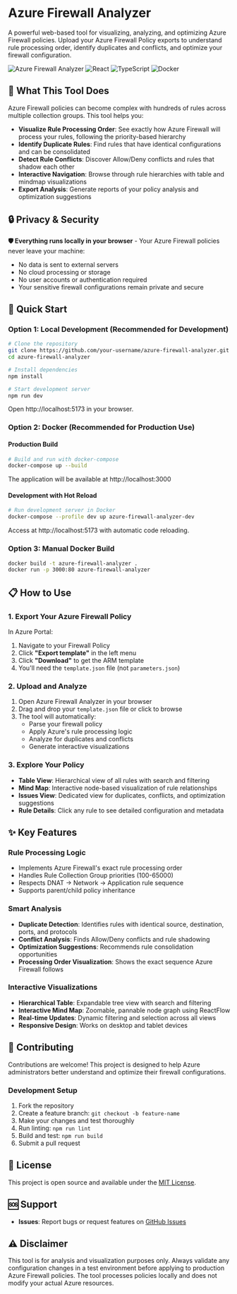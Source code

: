 # Azure Firewall Analyzer

A powerful web-based tool for visualizing, analyzing, and optimizing Azure Firewall policies. Upload your Azure Firewall Policy exports to understand rule processing order, identify duplicates and conflicts, and optimize your firewall configuration.

![Azure Firewall Analyzer](https://img.shields.io/badge/Azure-Firewall%20Analyzer-blue?style=flat-square&logo=microsoft-azure)
![React](https://img.shields.io/badge/React-19.1-blue?style=flat-square&logo=react)
![TypeScript](https://img.shields.io/badge/TypeScript-5.8-blue?style=flat-square&logo=typescript)
![Docker](https://img.shields.io/badge/Docker-Ready-blue?style=flat-square&logo=docker)

## 🎯 What This Tool Does

Azure Firewall policies can become complex with hundreds of rules across multiple collection groups. This tool helps you:

- **Visualize Rule Processing Order**: See exactly how Azure Firewall will process your rules, following the priority-based hierarchy
- **Identify Duplicate Rules**: Find rules that have identical configurations and can be consolidated
- **Detect Rule Conflicts**: Discover Allow/Deny conflicts and rules that shadow each other
- **Interactive Navigation**: Browse through rule hierarchies with table and mindmap visualizations
- **Export Analysis**: Generate reports of your policy analysis and optimization suggestions

## 🔒 Privacy & Security

**🛡️ Everything runs locally in your browser** - Your Azure Firewall policies never leave your machine:
- No data is sent to external servers
- No cloud processing or storage
- No user accounts or authentication required
- Your sensitive firewall configurations remain private and secure

## 🚀 Quick Start

### Option 1: Local Development (Recommended for Development)

```bash
# Clone the repository
git clone https://github.com/your-username/azure-firewall-analyzer.git
cd azure-firewall-analyzer

# Install dependencies
npm install

# Start development server
npm run dev
```

Open http://localhost:5173 in your browser.

### Option 2: Docker (Recommended for Production Use)

#### Production Build
```bash
# Build and run with docker-compose
docker-compose up --build
```

The application will be available at http://localhost:3000

#### Development with Hot Reload
```bash
# Run development server in Docker
docker-compose --profile dev up azure-firewall-analyzer-dev
```

Access at http://localhost:5173 with automatic code reloading.

### Option 3: Manual Docker Build
```bash
docker build -t azure-firewall-analyzer .
docker run -p 3000:80 azure-firewall-analyzer
```

## 📋 How to Use

### 1. Export Your Azure Firewall Policy

In Azure Portal:
1. Navigate to your Firewall Policy
2. Click **"Export template"** in the left menu
3. Click **"Download"** to get the ARM template
4. You'll need the `template.json` file (not `parameters.json`)

### 2. Upload and Analyze

1. Open Azure Firewall Analyzer in your browser
2. Drag and drop your `template.json` file or click to browse
3. The tool will automatically:
   - Parse your firewall policy
   - Apply Azure's rule processing logic
   - Analyze for duplicates and conflicts
   - Generate interactive visualizations

### 3. Explore Your Policy

- **Table View**: Hierarchical view of all rules with search and filtering
- **Mind Map**: Interactive node-based visualization of rule relationships
- **Issues View**: Dedicated view for duplicates, conflicts, and optimization suggestions
- **Rule Details**: Click any rule to see detailed configuration and metadata

## ✨ Key Features

### Rule Processing Logic
- Implements Azure Firewall's exact rule processing order
- Handles Rule Collection Group priorities (100-65000)
- Respects DNAT → Network → Application rule sequence
- Supports parent/child policy inheritance

### Smart Analysis
- **Duplicate Detection**: Identifies rules with identical source, destination, ports, and protocols
- **Conflict Analysis**: Finds Allow/Deny conflicts and rule shadowing
- **Optimization Suggestions**: Recommends rule consolidation opportunities
- **Processing Order Visualization**: Shows the exact sequence Azure Firewall follows

### Interactive Visualizations
- **Hierarchical Table**: Expandable tree view with search and filtering
- **Interactive Mind Map**: Zoomable, pannable node graph using ReactFlow
- **Real-time Updates**: Dynamic filtering and selection across all views
- **Responsive Design**: Works on desktop and tablet devices

## 🤝 Contributing

Contributions are welcome! This project is designed to help Azure administrators better understand and optimize their firewall configurations.

### Development Setup
1. Fork the repository
2. Create a feature branch: `git checkout -b feature-name`
3. Make your changes and test thoroughly
4. Run linting: `npm run lint`
5. Build and test: `npm run build`
6. Submit a pull request

## 📝 License

This project is open source and available under the [MIT License](LICENSE).

## 🆘 Support

- **Issues**: Report bugs or request features on [GitHub Issues](https://github.com/endgor/azure-firewall-analyzer/issues)

## ⚠️ Disclaimer

This tool is for analysis and visualization purposes only. Always validate any configuration changes in a test environment before applying to production Azure Firewall policies. The tool processes policies locally and does not modify your actual Azure resources.